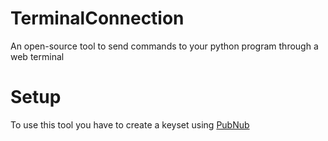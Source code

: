 # TerminalConnection
An open-source tool to send commands to your python program through a web terminal

# Setup
To use this tool you have to create a keyset using [PubNub](https://www.pubnub.com/)

